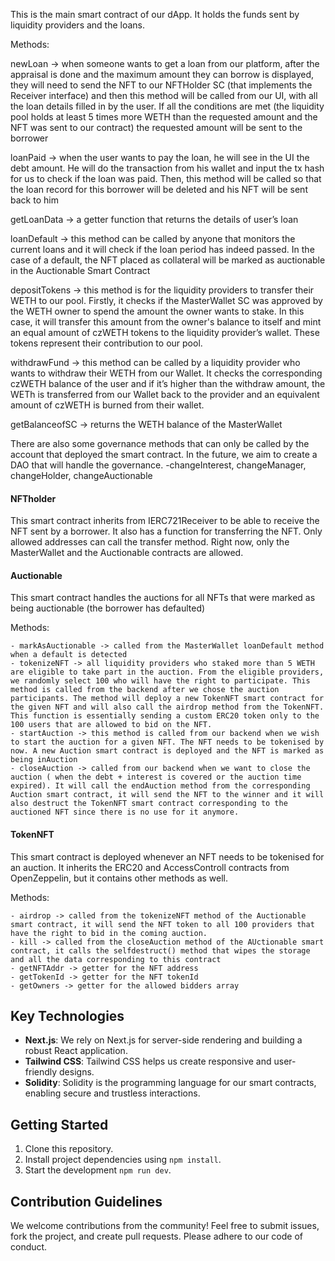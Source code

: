 
This is the main smart contract of our dApp. It holds the funds sent by liquidity providers and the loans.

Methods:

newLoan -> when someone wants to get a loan from our platform, after the appraisal is done and the maximum amount they can borrow is displayed, they will need to send the NFT to our NFTHolder SC (that implements the Receiver interface) and then this method will be called from our UI, with all the loan details filled in by the user. If all the conditions are met (the liquidity pool holds at least 5 times more WETH than the requested amount and the NFT was sent to our contract) the requested amount will be sent to the borrower

loanPaid -> when the user wants to pay the loan, he will see in the UI the debt amount. He will do the transaction from his wallet and input the tx hash for us to check if the loan was paid. Then, this method will be called so that the loan record for this borrower will be deleted and his NFT will be sent back to him

getLoanData -> a getter function that returns the details of user’s loan

loanDefault -> this method can be called by anyone that monitors the current loans and it will check if the loan period has indeed passed. In the case of a default, the NFT placed as collateral will be marked as auctionable in the Auctionable Smart Contract

depositTokens -> this method is for the liquidity providers to transfer their WETH to our pool. Firstly, it checks if the MasterWallet SC was approved by the WETH owner to spend the amount the owner wants to stake. In this case, it will transfer this amount from the owner's balance to itself and mint an equal amount of czWETH tokens to the liquidity provider’s wallet. These tokens represent their contribution to our pool.

withdrawFund -> this method can be called by a liquidity provider who wants to withdraw their WETH from our Wallet. It checks the corresponding czWETH balance of the user and if it’s higher than the withdraw amount, the WETh is transferred from our Wallet back to the provider and an equivalent amount of czWETH is burned from their wallet.

getBalanceofSC -> returns the WETH balance of the MasterWallet

There are also some governance methods that can only be called by the account that deployed the smart contract. In the future, we aim to create a DAO that will handle the governance.
	-changeInterest, changeManager, changeHolder, changeAuctionable

#### NFTholder

This smart contract inherits from IERC721Receiver to be able to receive the NFT sent by a borrower. It also has a function for transferring the NFT. Only allowed addresses can call the transfer method. Right now, only the MasterWallet and the Auctionable contracts are allowed.

#### Auctionable

This smart contract handles the auctions for all NFTs that were marked as being auctionable (the borrower has defaulted)

Methods:

	- markAsAuctionable -> called from the MasterWallet loanDefault method when a default is detected
	- tokenizeNFT -> all liquidity providers who staked more than 5 WETH are eligible to take part in the auction. From the eligible providers, we randomly select 100 who will have the right to participate. This method is called from the backend after we chose the auction participants. The method will deploy a new TokenNFT smart contract for the given NFT and will also call the airdrop method from the TokenNFT. This function is essentially sending a custom ERC20 token only to the 100 users that are allowed to bid on the NFT. 
	- startAuction -> this method is called from our backend when we wish to start the auction for a given NFT. The NFT needs to be tokenised by now. A new Auction smart contract is deployed and the NFT is marked as being inAuction
	- closeAuction -> called from our backend when we want to close the auction ( when the debt + interest is covered or the auction time expired). It will call the endAuction method from the corresponding Auction smart contract, it will send the NFT to the winner and it will also destruct the TokenNFT smart contract corresponding to the auctioned NFT since there is no use for it anymore.

#### TokenNFT

This smart contract is deployed whenever an NFT needs to be tokenised for an auction. It inherits the ERC20 and AccessControll contracts from OpenZeppelin, but it contains other methods as well.

Methods:

	- airdrop -> called from the tokenizeNFT method of the Auctionable smart contract, it will send the NFT token to all 100 providers that have the right to bid in the coming auction.
	- kill -> called from the closeAuction method of the AUctionable smart contract, it calls the selfdestruct() method that wipes the storage and all the data corresponding to this contract
	- getNFTAddr -> getter for the NFT address
	- getTokenId -> getter for the NFT tokenId
	- getOwners -> getter for the allowed bidders array

## Key Technologies

- **Next.js**: We rely on Next.js for server-side rendering and building a robust React application.
- **Tailwind CSS**: Tailwind CSS helps us create responsive and user-friendly designs.
- **Solidity**: Solidity is the programming language for our smart contracts, enabling secure and trustless interactions.

## Getting Started

1. Clone this repository.
2. Install project dependencies using `npm install`.
3. Start the development `npm run dev`.

## Contribution Guidelines

We welcome contributions from the community! Feel free to submit issues, fork the project, and create pull requests. Please adhere to our code of conduct.